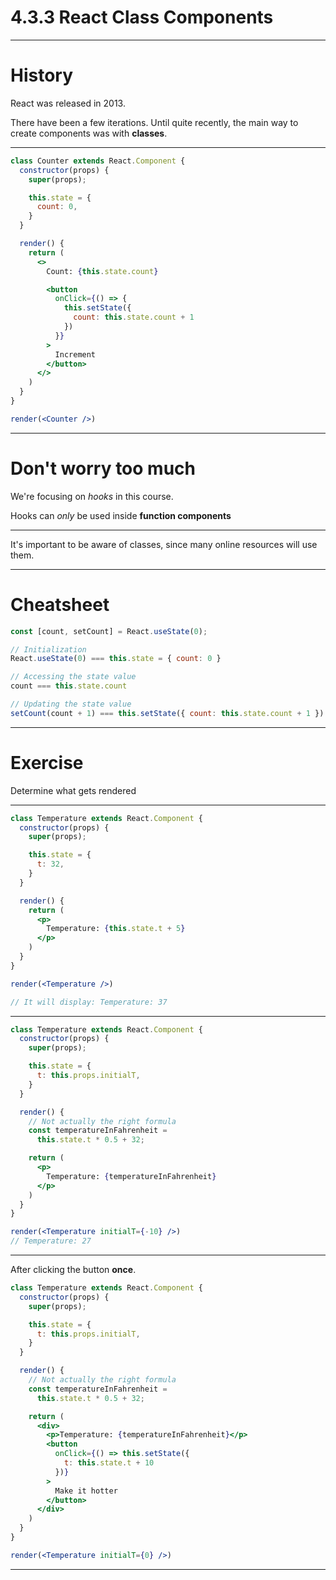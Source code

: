# 4.3.3 React Class Components

---

# History

React was released in 2013.

There have been a few iterations. Until quite recently, the main way to create components was with **classes**.

---

```jsx live=true
class Counter extends React.Component {
  constructor(props) {
    super(props);

    this.state = {
      count: 0,
    }
  }

  render() {
    return (
      <>
        Count: {this.state.count}

        <button
          onClick={() => {
            this.setState({
              count: this.state.count + 1
            })
          }}
        >
          Increment
        </button>
      </>
    )
  }
}

render(<Counter />)
```

---

# Don't worry too much

We're focusing on _hooks_ in this course.

Hooks can _only_ be used inside **function components**

---

It's important to be aware of classes, since many online resources will use them.

---

# Cheatsheet

```jsx
const [count, setCount] = React.useState(0);

// Initialization
React.useState(0) === this.state = { count: 0 }

// Accessing the state value
count === this.state.count

// Updating the state value
setCount(count + 1) === this.setState({ count: this.state.count + 1 })
```

---

# Exercise

Determine what gets rendered

---

```jsx live=true clickToReveal=true
class Temperature extends React.Component {
  constructor(props) {
    super(props);

    this.state = {
      t: 32,
    }
  }

  render() {
    return (
      <p>
        Temperature: {this.state.t + 5}
      </p>
    )
  }
}

render(<Temperature />)

// It will display: Temperature: 37
```

---


```jsx live=true clickToReveal=true
class Temperature extends React.Component {
  constructor(props) {
    super(props);

    this.state = {
      t: this.props.initialT,
    }
  }

  render() {
    // Not actually the right formula
    const temperatureInFahrenheit =
      this.state.t * 0.5 + 32;

    return (
      <p>
        Temperature: {temperatureInFahrenheit}
      </p>
    )
  }
}

render(<Temperature initialT={-10} />)
// Temperature: 27
```

---

After clicking the button **once**.

```jsx live=true clickToReveal=true
class Temperature extends React.Component {
  constructor(props) {
    super(props);

    this.state = {
      t: this.props.initialT,
    }
  }

  render() {
    // Not actually the right formula
    const temperatureInFahrenheit =
      this.state.t * 0.5 + 32;

    return (
      <div>
        <p>Temperature: {temperatureInFahrenheit}</p>
        <button
          onClick={() => this.setState({
            t: this.state.t + 10
          })}
        >
          Make it hotter
        </button>
      </div>
    )
  }
}

render(<Temperature initialT={0} />)
```

---
